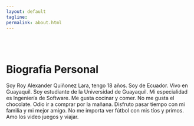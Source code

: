 ```yaml
---
layout: default
tagline:
permalink: about.html
---
```

<br><br>

# Biografia Personal

Soy Roy Alexander Quiñonez Lara, tengo 18 años. Soy de Ecuador. Vivo en Guayaquil. Soy estudiante de la Universidad de Guayaquil. Mi especialidad es Ingeniería de Software. Me gusta cocinar y comer. No me gusta el chocolate. Odio ir a comprar por la mañana. Disfruto pasar tiempo con mi familia y mi mejor amigo. No me importa ver fútbol con mis tíos y primos. Amo los video juegos y viajar.